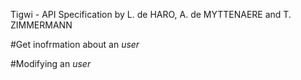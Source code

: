 Tigwi - API Specification by L. de HARO, A. de MYTTENAERE and T. ZIMMERMANN 

#Get inofrmation about an _user_

#Modifying an _user_